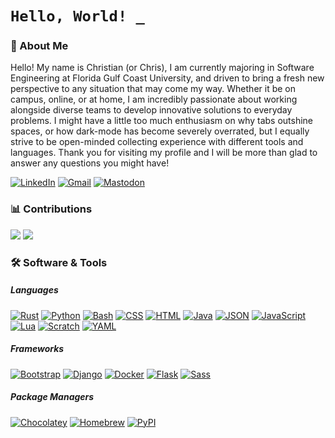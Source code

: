 # `Hello, World! _`

### 📔 About Me

Hello! My name is Christian (or Chris), I am currently majoring in Software Engineering at Florida Gulf Coast University, and driven to bring a fresh new perspective to any situation that may come my way. Whether it be on campus, online, or at home, I am incredibly passionate about working alongside diverse teams to develop innovative solutions to everyday problems. I might have a little too much enthusiasm on why tabs outshine spaces, or how dark-mode has become severely overrated, but I equally strive to be open-minded collecting experience with different tools and languages. Thank you for visiting my profile and I will be more than glad to answer any questions you might have!

[![LinkedIn](https://img.shields.io/badge/linkedin-%230077B5.svg?style=for-the-badge&logo=linkedin&logoColor=white)](https://www.linkedin.com/in/christian-alexander-marrero-464710334/)
[![Gmail](https://img.shields.io/badge/Gmail-D14836?style=for-the-badge&logo=gmail&logoColor=white)](mailto:christianmarrerose@gmail.com)
[![Mastodon](https://img.shields.io/badge/-MASTODON-%232B90D9?style=for-the-badge&logo=mastodon&logoColor=white)](https://mastodon.social/@CXL)

### 📊 Contributions

<picture>
  <source
    srcset="https://github-readme-stats.vercel.app/api?username=chris-gits&show_icons=true&theme=dark"
    media="(prefers-color-scheme: dark)"
  />
  <source
    srcset="https://github-readme-stats.vercel.app/api?username=chris-gits&show_icons=true"
    media="(prefers-color-scheme: light), (prefers-color-scheme: no-preference)"
  />
  <img src="https://github-readme-stats.vercel.app/api?username=chris-gits&show_icons=true" />
</picture>

<picture>
  <source
    srcset="https://github-readme-stats.vercel.app/api/top-langs/?username=chris-gits&show_icons=true&theme=dark"
    media="(prefers-color-scheme: dark)"
  />
  <source
    srcset="https://github-readme-stats.vercel.app/api/top-langs/?username=chris-gits&show_icons=true"
    media="(prefers-color-scheme: light), (prefers-color-scheme: no-preference)"
  />
  <img src="https://github-readme-stats.vercel.app/api/top-langs/?username=chris-gits&show_icons=true" />
</picture>

### 🛠️ Software & Tools
##### Languages
[![Rust](https://img.shields.io/badge/Rust-%23000000.svg?e&logo=rust&logoColor=white&style=for-the-badge)](#)
[![Python](https://img.shields.io/badge/Python-3776AB?logo=python&logoColor=fff&style=for-the-badge)](#)
[![Bash](https://img.shields.io/badge/Bash-4EAA25?logo=gnubash&logoColor=fff&style=for-the-badge)](#)
[![CSS](https://img.shields.io/badge/CSS-1572B6?logo=css3&logoColor=fff&style=for-the-badge)](#)
[![HTML](https://img.shields.io/badge/HTML-%23E34F26.svg?logo=html5&logoColor=white&style=for-the-badge)](#)
[![Java](https://img.shields.io/badge/Java-%23ED8B00.svg?logo=openjdk&logoColor=white&style=for-the-badge)](#)
[![JSON](https://img.shields.io/badge/JSON-000?logo=json&logoColor=fff&style=for-the-badge)](#)
[![JavaScript](https://img.shields.io/badge/JavaScript-F7DF1E?logo=javascript&logoColor=000&style=for-the-badge)](#)
[![Lua](https://img.shields.io/badge/Lua-%232C2D72.svg?logo=lua&logoColor=white&style=for-the-badge)](#)
[![Scratch](https://img.shields.io/badge/Scratch-4D97FF?logo=scratch&logoColor=fff&style=for-the-badge)](#)
[![YAML](https://img.shields.io/badge/YAML-CB171E?logo=yaml&logoColor=fff&style=for-the-badge)](#)
##### Frameworks
[![Bootstrap](https://img.shields.io/badge/Bootstrap-7952B3?logo=bootstrap&logoColor=fff&style=for-the-badge)](#)
[![Django](https://img.shields.io/badge/Django-%23092E20.svg?logo=django&logoColor=white&style=for-the-badge)](#)
[![Docker](https://img.shields.io/badge/Docker-2496ED?logo=docker&logoColor=fff&style=for-the-badge)](#)
[![Flask](https://img.shields.io/badge/Flask-000?logo=flask&logoColor=fff&style=for-the-badge)](#)
[![Sass](https://img.shields.io/badge/Sass-C69?logo=sass&logoColor=fff&style=for-the-badge)](#)
##### Package Managers
[![Chocolatey](https://img.shields.io/badge/Chocolatey-80B5E3?logo=chocolatey&logoColor=fff&style=for-the-badge)](#)
[![Homebrew](https://img.shields.io/badge/Homebrew-FBB040?logo=homebrew&logoColor=fff&style=for-the-badge)](#)
[![PyPI](https://img.shields.io/badge/PyPI-3775A9?logo=pypi&logoColor=fff&style=for-the-badge)](#)
